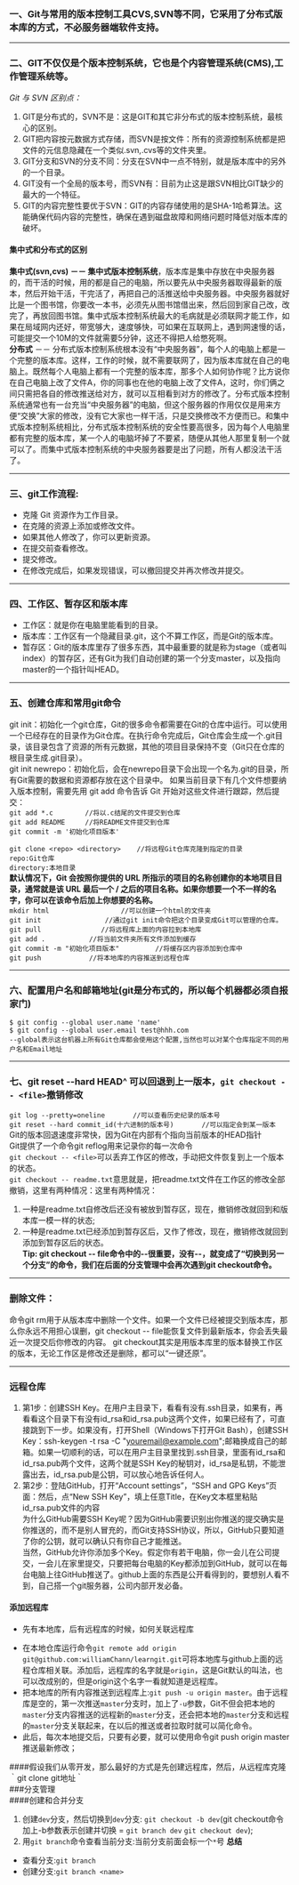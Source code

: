 ### 一、Git与常用的版本控制工具CVS,SVN等不同，它采用了分布式版本库的方式，不必服务器端软件支持。
***
### 二、GIT不仅仅是个版本控制系统，它也是个内容管理系统(CMS),工作管理系统等。
*Git 与 SVN 区别点：*  
1. GIT是分布式的，SVN不是：这是GIT和其它非分布式的版本控制系统，最核心的区别。  
2. GIT把内容按元数据方式存储，而SVN是按文件：所有的资源控制系统都是把文件的元信息隐藏在一个类似.svn,.cvs等的文件夹里。  
3. GIT分支和SVN的分支不同：分支在SVN中一点不特别，就是版本库中的另外的一个目录。  
4. GIT没有一个全局的版本号，而SVN有：目前为止这是跟SVN相比GIT缺少的最大的一个特征。  
5. GIT的内容完整性要优于SVN：GIT的内容存储使用的是SHA-1哈希算法。这能确保代码内容的完整性，确保在遇到磁盘故障和网络问题时降低对版本库的破坏。  

#### 集中式和分布式的区别  
**集中式(svn,cvs) －－ 集中式版本控制系统**，版本库是集中存放在中央服务器的，而干活的时候，用的都是自己的电脑，所以要先从中央服务器取得最新的版本，然后开始干活，干完活了，再把自己的活推送给中央服务器。中央服务器就好比是一个图书馆，你要改一本书，必须先从图书馆借出来，然后回到家自己改，改完了，再放回图书馆。集中式版本控制系统最大的毛病就是必须联网才能工作，如果在局域网内还好，带宽够大，速度够快，可如果在互联网上，遇到网速慢的话，可能提交一个10M的文件就需要5分钟，这还不得把人给憋死啊。  
**分布式** －－ 分布式版本控制系统根本没有“中央服务器”，每个人的电脑上都是一个完整的版本库。这样，工作的时候，就不需要联网了，因为版本库就在自己的电脑上。既然每个人电脑上都有一个完整的版本库，那多个人如何协作呢？比方说你在自己电脑上改了文件A，你的同事也在他的电脑上改了文件A，这时，你们俩之间只需把各自的修改推送给对方，就可以互相看到对方的修改了。分布式版本控制系统通常也有一台充当“中央服务器”的电脑，但这个服务器的作用仅仅是用来方便“交换”大家的修改，没有它大家也一样干活，只是交换修改不方便而已。和集中式版本控制系统相比，分布式版本控制系统的安全性要高很多，因为每个人电脑里都有完整的版本库，某一个人的电脑坏掉了不要紧，随便从其他人那里复制一个就可以了。而集中式版本控制系统的中央服务器要是出了问题，所有人都没法干活了。      
***
### 三、git工作流程:  
* 克隆 Git 资源作为工作目录。  
* 在克隆的资源上添加或修改文件。
* 如果其他人修改了，你可以更新资源。
* 在提交前查看修改。
* 提交修改。
* 在修改完成后，如果发现错误，可以撤回提交并再次修改并提交。  
***
### 四、工作区、暂存区和版本库
+ 工作区：就是你在电脑里能看到的目录。
+ 版本库：工作区有一个隐藏目录.git，这个不算工作区，而是Git的版本库。
+ 暂存区：Git的版本库里存了很多东西，其中最重要的就是称为stage（或者叫index）的暂存区，还有Git为我们自动创建的第一个分支master，以及指向master的一个指针叫HEAD。
***
### 五、创建仓库和常用git命令
git init：初始化一个git仓库，Git的很多命令都需要在Git的仓库中运行。可以使用一个已经存在的目录作为Git仓库。在执行命令完成后，Git仓库会生成一个.git目录，该目录包含了资源的所有元数据，其他的项目目录保持不变（Git只在仓库的根目录生成.git目录）。  
git init newrepo：初始化后，会在newrepo目录下会出现一个名为.git的目录，所有Git需要的数据和资源都存放在这个目录中。
如果当前目录下有几个文件想要纳入版本控制，需要先用 git add 命令告诉 Git 开始对这些文件进行跟踪，然后提交：  
`git add *.c        //将以.c结尾的文件提交到仓库`  
`git add README     //将README文件提交到仓库`  
`git commit -m '初始化项目版本'`

`git clone <repo> <directory>    //将远程Git仓库克隆到指定的目录`   
`repo:Git仓库`  
`directory:本地目录`  
**默认情况下，Git 会按照你提供的 URL 所指示的项目的名称创建你的本地项目目录，通常就是该 URL 最后一个 / 之后的项目名称。如果你想要一个不一样的名字，你可以在该命令后加上你想要的名称。**  
`mkdir html                  //可以创建一个html的文件夹`  
`git init                //通过git init命令把这个目录变成Git可以管理的仓库。`  
`git pull               //将远程库上面的内容拉到本地库`  
`git add .           //将当前文件夹所有文件添加到缓存`  
`git commit -m "初始化项目版本"         //将缓存区内容添加到仓库中`  
`git push            //将本地库的内容推送到远程仓库`

***
### 六、配置用户名和邮箱地址(git是分布式的，所以每个机器都必须自报家门)  
`$ git config --global user.name 'name'`  
`$ git config --global user.email test@hhh.com`  
`--global表示这台机器上所有Git仓库都会使用这个配置,当然也可以对某个仓库指定不同的用户名和Email地址`

***
### 七、git reset --hard HEAD^ 可以回退到上一版本，`git checkout -- <file>`撤销修改  
`git log --pretty=oneline       //可以查看历史纪录的版本号`  
`git reset --hard commit_id(十六进制的版本号)       //可以指定会到某一版本`  
Git的版本回退速度非常快，因为Git在内部有个指向当前版本的HEAD指针  
Git提供了一个命令git reflog用来记录你的每一次命令  
`git checkout -- <file>`可以丢弃工作区的修改，手动把文件恢复到上一个版本的状态。  
`git checkout -- readme.txt`意思就是，把readme.txt文件在工作区的修改全部撤销，这里有两种情况：这里有两种情况：  
1. 一种是readme.txt自修改后还没有被放到暂存区，现在，撤销修改就回到和版本库一模一样的状态;
2. 一种是readme.txt已经添加到暂存区后，又作了修改，现在，撤销修改就回到添加到暂存区后的状态。  
**Tip: git checkout -- file命令中的--很重要，没有--，就变成了“切换到另一个分支”的命令，我们在后面的分支管理中会再次遇到git checkout命令。**

***
### 删除文件：  
命令git rm用于从版本库中删除一个文件。如果一个文件已经被提交到版本库，那么你永远不用担心误删，git checkout -- file能恢复文件到最新版本，你会丢失最近一次提交后你修改的内容。 git checkout其实是用版本库里的版本替换工作区的版本，无论工作区是修改还是删除，都可以“一键还原”。 

***
### 远程仓库  
1. 第1步：创建SSH Key。在用户主目录下，看看有没有.ssh目录，如果有，再看看这个目录下有没有id_rsa和id_rsa.pub这两个文件，如果已经有了，可直接跳到下一步。如果没有，打开Shell（Windows下打开Git Bash），创建SSH Key：ssh-keygen -t rsa -C "youremail@example.com";邮箱换成自己的邮箱。如果一切顺利的话，可以在用户主目录里找到.ssh目录，里面有id_rsa和id_rsa.pub两个文件，这两个就是SSH Key的秘钥对，id_rsa是私钥，不能泄露出去，id_rsa.pub是公钥，可以放心地告诉任何人。  
2. 第2步：登陆GitHub，打开“Account settings”，“SSH and GPG Keys”页面：然后，点“New SSH Key”，填上任意Title，在Key文本框里粘贴id_rsa.pub文件的内容  
为什么GitHub需要SSH Key呢？因为GitHub需要识别出你推送的提交确实是你推送的，而不是别人冒充的，而Git支持SSH协议，所以，GitHub只要知道了你的公钥，就可以确认只有你自己才能推送。  
当然，GitHub允许你添加多个Key。假定你有若干电脑，你一会儿在公司提交，一会儿在家里提交，只要把每台电脑的Key都添加到GitHub，就可以在每台电脑上往GitHub推送了。github上面的东西是公开看得到的，要想别人看不到，自己搭一个git服务器，公司内部开发必备。  
#### 添加远程库  
+ 先有本地库，后有远程库的时候，如何关联远程库  
- 在本地仓库运行命令`git remote add origin git@github.com:williamChann/learngit.git`可将本地库与github上面的远程仓库相关联。添加后，远程库的名字就是`origin`，这是Git默认的叫法，也可以改成别的，但是origin这个名字一看就知道是远程库。  
- 把本地库的所有内容推送到远程库上:`git push -u origin master`。由于远程库是空的，第一次推送`master`分支时，加上了`-u`参数，Git不但会把本地的`master`分支内容推送的远程新的`master`分支，还会把本地的`master`分支和远程的`master`分支关联起来，在以后的推送或者拉取时就可以简化命令。  
- 此后，每次本地提交后，只要有必要，就可以使用命令git push origin master推送最新修改；  

####假设我们从零开发，那么最好的方式是先创建远程库，然后，从远程库克隆｀git clone git地址｀  
###分支管理  
####创建和合并分支  
1. 创建`dev`分支，然后切换到`dev`分支: `git checkout -b dev`(git checkout命令加上-b参数表示创建并切换 = `git branch dev` `git checkout dev`);
2. 用`git branch`命令查看当前分支:当前分支前面会标一个`*`号
**总结**
- 查看分支:`git branch`
- 创建分支:`git branch <name>`
	
